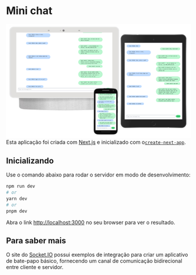 # Mini chat

![Banner](./public/banner.png)
Esta aplicação foi criada com [Next.js](https://nextjs.org/) e inicializado com o[`create-next-app`](https://github.com/vercel/next.js/tree/canary/packages/create-next-app).

## Inicializando

Use o comando abaixo para rodar o servidor em modo de desenvolvimento:

```bash
npm run dev
# or
yarn dev
# or
pnpm dev
```

Abra o link [http://localhost:3000](http://localhost:3000) no seu browser para ver o resultado.

## Para saber mais

O site do [Socket.IO](https://socket.io/get-started/chat#getting-this-example) possui exemplos de integração para criar um aplicativo de bate-papo básico, fornecendo um canal de comunicação bidirecional entre cliente e servidor.
